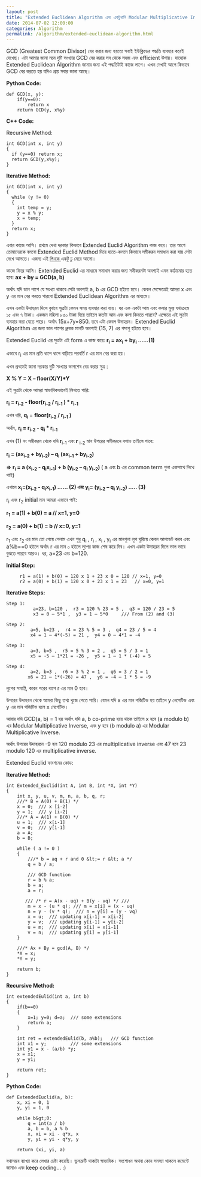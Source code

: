 ```yaml
---
layout: post
title: "Extended Euclidean Algorithm এবং একটুখানি Modular Multiplicative Inverse"
date: 2014-07-02 12:00:00
categories: Algorithm
permalink: /algorithm/extended-euclidean-algorithm.html
---
```

GCD (Greatest Common Divisor) বের করার জন্য হয়তো সবাই ইউক্লিডের পদ্ধতি ব্যবহার করেই দেখেছ। এটা আমার জানা মনে দুটি সংখ্যার GCD বের করার সব থেকে সহজ এবং efficient উপায়। যাহোক Extended Euclidean Algorithm জানার জন্য এই পদ্ধতিটাই কাজে লাগে। এখন দেখাই আগে কিভাবে GCD বের করতে হয় যদিও প্রায় সবার জানা আছে।<!--more-->

<strong>Python Code:</strong>
```
def GCD(x, y):
    if(y==0):
        return x
    return GCD(y, x%y)
```
<strong>C++ Code:</strong>

Recursive Method:
```
int GCD(int x, int y)
{
  if (y==0) return x;
  return GCD(y,x%y);
}
```
<strong>Iterative Method:</strong>
```
int GCD(int x, int y)
{
  while (y != 0)
  {
    int temp = y;
    y = x % y;
    x = temp;
  }
  return x;
}
```
এবার কাজে আসি। প্রথমে দেখা দরকার কিভাবে Extended Euclid Algorithm কাজ করে। তার আগে তোমাদেরকে বলবো Extended Euclid Method দিয়ে হাতে-কলমে কিভাবে সমীকরন সমাধান করা যায় সেটা দেখে আসতে। এজন্য এই <a title="Euclid Method" href="http://www.abuasifkhan.me/2013/07/extended-euclid-method/" target="_blank">লিংকে </a>একটু ঢু মেরে আসো।

কাজে ফিরে আসি। Extended Euclid এর মাধ্যমে সমাধান করার জন্য সমীকরনটা অবশ্যই এমন কাঠামোর হতে হবে: <strong>ax + by = GCD(a, b)</strong>

অর্থাৎ যদি ডান পাশে যে সংখ্যা থাকবে সেটা অবশ্যই a, b এর GCD হইতে হবে। কেবল সেক্ষেত্রেই আমরা x এবং y এর মান বের করতে পারবো Extended Euclidean Algorithm এর মাধ্যমে।

এখন একটা উদাহরন দিলে বুঝবে সুত্রটা কেমন সময় ব্যবহার করা যায়। ধর এক একটা আম এবং কলার মুল্য যথাক্রমে ১৫ এবং ৭ টাকা। একজন মহিলা ৮৫০ টাকা দিয়ে তাইলে কতটা আম এবং কলা কিনতে পারবে? এক্ষেত্রে এই সুত্রটা ব্যবহার করা যেতে পারে। অর্থাৎ 15x+7y=850. তবে এটা কেবল উদাহরন। Extended Euclid Algorithm এর জন্য ডান পাশের ধ্রুবক মানটি অবশ্যই (15, 7) এর গসাগু হইতে হবে।

Extended Euclid এর সুত্রটা এই form এ কাজ করে: <strong>r<sub>i</sub> = ax<sub>i</sub> + by<sub>i</sub> ……(1)</strong>

এভাবে r<sub>i</sub> এর মান প্রতি ধাপে ধাপে বাড়িয়ে পরবর্তি r এর মান বের করা হয়।

এখন প্রথমেই জানা দরকার দুটি সংখ্যার ভাগশেষ বের করার সুত্র :

<strong>X % Y = X – floor(X/Y)*Y</strong>

এই সুত্রটা থেকে আমরা স্বাভাবিকভাবেই লিখতে পারি:

<strong>r<sub>i</sub> = r<sub>i-2</sub> - floor(r<sub>i-2</sub> / r<sub>i-1</sub> ) * r<sub>i-1</sub></strong>

এখন ধরি, <strong>q<sub>i</sub> </strong>= <strong>floor(r<sub>i-2</sub> / r<sub>i-1</sub> )</strong>

অর্থাৎ, <strong>r<sub>i</sub> = r<sub>i-2</sub> - <strong>q<sub>i</sub> </strong>* r<sub>i-1</sub></strong>

এখন (1) নং সমীকরন থেকে যদি<strong> r</strong><sub>i-1</sub> এবং<strong> r</strong> <sub>i-2</sub> মান উপরের সমীকরনে বসাও তাইলে পাবে:

<strong> r<sub>i</sub> = (ax<sub>i-2</sub> + by<sub>i-2</sub>) – q<sub>i</sub> (ax<sub>i-1</sub> + by<sub>i-2</sub>)</strong>

<strong> =&gt; r<sub>i</sub> = a (x<sub>i-2</sub> - q<sub>i</sub>x<sub>i-1</sub>) + b (y<sub>i-2</sub> – q<sub>i</sub> y<sub>i-2</sub>) </strong> ( a এবং b এর common term গুলা একসাথে লিখে পাই)<strong>
</strong>

এখানে <strong>x<sub>i</sub>=(x<sub>i-2</sub> - q<sub>i</sub>x<sub>i-1</sub>) …… (2) এবং y<sub>i</sub>= (y<sub>i-2</sub> – q<sub>i</sub> y<sub>i-2</sub>) ….. (3)</strong>

r<sub>i</sub> এবং r<sub>2</sub> initial মান আমরা এভাবে পাই:

<strong> r<sub>1</sub> = a(1) + b(0) = a // x=1, y=0</strong>

<strong> r<sub>2</sub> = a(0) + b(1) = b // x=0, y=1</strong>

r<sub>1</sub> এবং r<sub>2 </sub>এর মান তো পেয়ে গেলাম এখন শুধু q<sub>i</sub> , r<sub>i</sub> , x<sub>i</sub> , y<sub>i</sub> এর মানগুলা লুপ ঘুরিয়ে কেবল আপডেট করব এবং a%b==0 হইলে অর্থাৎ r এর মান ০ হইলে লুপের কাজ শেষ করে দিব। এখন একটা উদাহরন দিলে ভাল ভাবে বুঝতে পারবে আরও। ধর, a=23 এবং b=120.



<strong>Initial Step:</strong>
```
     r1 = a(1) + b(0) = 120 x 1 + 23 x 0 = 120 // x=1, y=0
     r2 = a(0) + b(1) = 120 x 0 + 23 x 1 = 23   // x=0, y=1
```
<strong>Iterative Steps:</strong>
```
Step 1:
          a=23, b=120 ,  r3 = 120 % 23 = 5 ,  q3 = 120 / 23 = 5
          x3 = 0 – 5*1 ,  y3 = 1 – 5*0     /// From (2) and (3)

Step 2:
         a=5, b=23 ,  r4 = 23 % 5 = 3 ,  q4 = 23 / 5 = 4
         x4 = 1 – 4*(-5) = 21 ,  y4 = 0 – 4*1 = -4

Step 3:
         a=3, b=5 ,  r5 = 5 % 3 = 2 ,  q5 = 5 / 3 = 1
         x5 = -5 – 1*21 = -26 ,  y5 = 1 – 1 * (-4) = 5

Step 4:
         a=2, b=3 ,  r6 = 3 % 2 = 1 ,  q6 = 3 / 2 = 1
        x6 = 21 – 1*(-26) = 47 ,  y6 = -4 – 1 * 5 = -9
```
লুপের সমাপ্তি, কারন পরের ধাপে r এর মান 0 হবে।

উপরের উদাহরন থেকে আমরা কিছু তথ্য খুজে পেতে পারি। যেমন যদি x এর মান পজিটিভ হয় তাইলে y নেগেটিভ এবং y এর মান পজিটিভ হলে x নেগেটিভ।

আবার যদি GCD(a, b) = 1 হয় অর্থাৎ যদি a, b co-prime হয়ে থাকে তাইলে x হবে (a modulo b) এর Modular Multiplicative Inverse, এবং y হবে (b modulo a) এর Modular Multiplicative Inverse.

অর্থাৎ উপরের উদাহরনে -9 হল 120 modulo 23 এর multiplicative inverse এবং 47 হবে 23 modulo 120 এর multiplicative inverse.

Extended Euclid ফাংশনের কোড:

<strong>Iterative Method:</strong>
```
int Extended_Euclid(int A, int B, int *X, int *Y)
{
    int x, y, u, v, m, n, a, b, q, r;
    ///* B = A(0) + B(1) */
    x = 0;  /// x [i-2]
    y = 1;  /// y [i-2]
    ///* A = A(1) + B(0) */
    u = 1;  /// x[i-1]
    v = 0;  /// y[i-1]
    a = A;
    b = B;

    while ( a != 0 )
    {
        ///* b = aq + r and 0 &lt;= r &lt; a */
        q = b / a;

        /// GCD function
        r = b % a;
        b = a;
        a = r;

       /// /* r = A(x - uq) + B(y - vq) */ ///
        m = x - (u * q); /// m = x[i] = (x - uq)
        n = y - (v * q);  /// n = y[i] = (y - vq)
        x = u;  /// updating x[i-1] = x[i-2]
        y = v;  /// updating y[i-1] = y[i-2]
        u = m;  /// updating x[i] = x[i-1]
        v = n;  /// updating y[i] = y[i-1]
    }

    ///* Ax + By = gcd(A, B) */
    *X = x;
    *Y = y;

    return b;
}
```
<strong>Recursive Method:</strong>
```
int extendedEulid(int a, int b)
{
    if(b==0)
    {
        x=1; y=0; d=a;  /// some extensions
        return a;
    }

    int ret = extendedEulid(b, a%b);   /// GCD function
    int x1 = y;         /// some extensions
    int y1 = x - (a/b) *y;
    x = x1;
    y = y1;

    return ret;
}
```
<strong>Python Code:</strong>
```
def ExtendedEuclid(a, b):
    x, xi = 0, 1
    y, yi = 1, 0

    while b&gt;0:
        q = int(a / b)
        a, b = b, a % b
        x, xi = xi - q*x, x
        y, yi = yi - q*y, y

    return (xi, yi, a)
```
যথাসম্ভব ব্যাখ্যা করে লেখার চেষ্টা করেছি। ভুলত্রুটি থাকাটা স্বাভাবিক। সংশোধন অথবা কোন সমস্যা থাকলে কমেন্টে জানাও এবং keep coding... :)
